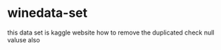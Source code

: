 # winedata-set 
this data set is kaggle website 
how to remove the duplicated
check null valuse also
